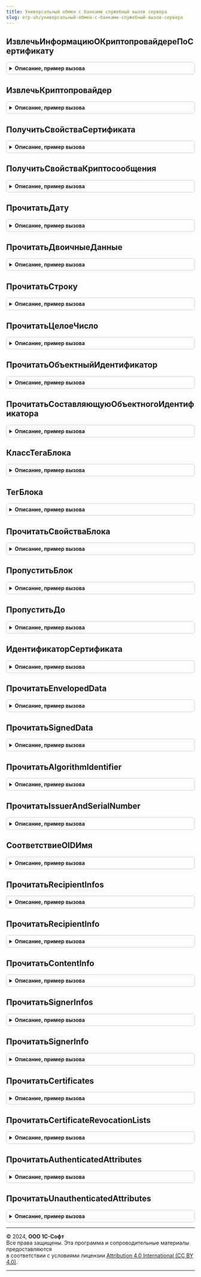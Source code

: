 ```yaml
---
title: Универсальный обмен с банками служебный вызов сервера
slug: erp-uh/универсальный-обмен-с-банками-служебный-вызов-сервера
---
```



## ИзвлечьИнформациюОКриптопровайдереПоСертификату
<details style="margin: 1em 0; padding: 0.5em; border: 1px solid #ccc; border-radius: 6px;">

<summary style="font-weight: bold; cursor: pointer;">Описание, пример вызова</summary>

```bsl

Функция ИзвлечьИнформациюОКриптопровайдереПоСертификату(Знач Сертификаты) Экспорт
```

Пример вызова
```bsl
Результат = УниверсальныйОбменСБанкамиСлужебныйВызовСервера.ИзвлечьИнформациюОКриптопровайдереПоСертификату(Сертификаты) 
```
</details>

## ИзвлечьКриптопровайдер
<details style="margin: 1em 0; padding: 0.5em; border: 1px solid #ccc; border-radius: 6px;">

<summary style="font-weight: bold; cursor: pointer;">Описание, пример вызова</summary>

```bsl

Функция ИзвлечьКриптопровайдер(Сертификат) Экспорт
```

Пример вызова
```bsl
Результат = УниверсальныйОбменСБанкамиСлужебныйВызовСервера.ИзвлечьКриптопровайдер(Сертификат) 
```
</details>

## ПолучитьСвойстваСертификата
<details style="margin: 1em 0; padding: 0.5em; border: 1px solid #ccc; border-radius: 6px;">

<summary style="font-weight: bold; cursor: pointer;">Описание, пример вызова</summary>

```bsl

// Возвращает отдельные свойства сертификата в формате X.509 в соответствие с https://tools.ietf.org/html/rfc5280.
//
// Параметры:
//   ДанныеСертификата - ДвоичныеДанные, Строка - файл (двоичные данные, адрес во временном хранилище или строка Base64
//                                                при Настройки.ЭтоСтрокаBase64 = Истина) в формате X.509.
//   Настройки - Неопределено - настройки по умолчанию.
//             - Структура:
//     ЭтоЭлектроннаяПодписьВМоделиСервиса - Булево - по умолчанию Истина, влияет на имя события при записи в журнал регистрации.
//     ЭтоСтрокаBase64                     - Булево - по умолчанию Ложь, при Истина ДанныеСертификата задает строку Base64.
//     ВозможенФорматBase64                - Булево - по умолчанию Ложь, при Истина двоичные данные в ДанныеСертификата
//                                                    могут быть в формате Base64, в том числе с заголовками сертификата,
//                                                    корректность чтения определяется по прочитанному алгоритму
//     ВозвращатьИсключения                - Булево - по умолчанию Истина, генерировать исключения при неверной структуре данных.
//
// Возвращаемое значение:
//   Структура - свойства криптосообщения.
//     Размер                  - Число - размер файла в байтах.
//     Версия                  - Число - версия формата сертификата, 0 - v1, 1 - v2, 2 - v3.
//     СерийныйНомер           - ДвоичныеДанные - серийный номер сертификата.
//     АлгоритмПубличногоКлюча - Строка - "GOST R 34.10-2001", "GOST R 34.10-2012-256", "GOST R 34.10-2012-512"
//                                        или OID нераспознанного алгоритма.
//
Функция ПолучитьСвойстваСертификата(Знач ДанныеСертификата, Настройки = Неопределено) Экспорт
```

Пример вызова
```bsl
Результат = УниверсальныйОбменСБанкамиСлужебныйВызовСервера.ПолучитьСвойстваСертификата(ДанныеСертификата, Настройки);
```
</details>

## ПолучитьСвойстваКриптосообщения
<details style="margin: 1em 0; padding: 0.5em; border: 1px solid #ccc; border-radius: 6px;">

<summary style="font-weight: bold; cursor: pointer;">Описание, пример вызова</summary>

```bsl

// Возвращает свойства криптосообщения в формате PKCS #7 в соответствии с https://tools.ietf.org/html/rfc2315.
//
// Параметры:
//   Криптосообщение - ДвоичныеДанные, Строка - файл (двоичные данные, адрес во временном хранилище или строка Base64
//                                              при Настройки.ЭтоСтрокаBase64 = Истина) в формате PKCS #7.
//   Настройки - Неопределено - настройки по умолчанию.
//             - Структура:
//     ПрочитатьПодписанныеДанные          - Булево - по умолчанию Истина, для типа SignedData возвращать Содержимое.
//     ПрочитатьИздателяИСерийныйНомер     - Булево - по умолчанию Истина, для типа SignedData в Подписанты возвращать
//                                                    Идентификатор, Издатель, СерийныйНомер, Сертификат,
//                                                    для типа EnvelopedData в Получатели возвращать Идентификатор, Издатель,
//                                                    СерийныйНомер.
//     ПрочитатьАлгоритмПубличногоКлюча    - Булево - по умолчанию Ложь, для типа EnvelopedData в Получатели возвращать
//                                                    АлгоритмПубличногоКлюча.
//     ЭтоЭлектроннаяПодписьВМоделиСервиса - Булево - по умолчанию Истина, влияет на имя события при записи в журнал регистрации.
//     ЭтоСтрокаBase64                     - Булево - по умолчанию Ложь, при Истина Криптосообщение задает строку Base64.
//     ВозвращатьИсключения                - Булево - по умолчанию Истина, генерировать исключения при неверной структуре данных.
//
// Возвращаемое значение:
//   Структура - свойства криптосообщения.
//    Общие свойства:
//    * Тип - Строка - Unknown - файл неподдерживаемого формат, EnvelopedData - зашифрованные данные, SignedData - подпись.
//    * Размер - Число - размер файла в байтах.
//
//    Свойства для типа SignedData:
//    * Подписанты - Массив - подписанты сообщения.
//       ** Идентификатор - Строка - идентификатор сертификата
//       ** Издатель - Структура - издатель сертификата
//           *** <X1>.<X2>. ... .<XN>, где X<i> - это компонента идентификатора OID
//       ** СерийныйНомер - ДвоичныеДанные - серийный номер сертификата
//       ** Сертификат - ДвоичныеДанные - файл сертификата
//       ** АлгоритмХеширования - Строка - название алгоритма или OID нераспознанного алгоритма.
//       ** АлгоритмПодписи - Строка - "GOST R 34.10-2001", "GOST R 34.10-2012-256", "GOST R 34.10-2012-512"
//                                     или OID нераспознанного алгоритма.
//    * Сертификаты - Массив - файлы сертификатов.
//    * СпискиОтзываСертификатов - Массив - файлы списков отзыва сертификатов.
//    * Содержимое - ДвоичныеДанные - подписанные данные для прикрепленной подписи.
//
//    Свойства для типа EnvelopedData:
//    * Получатели - Массив - получатели зашифрованного сообщения.
//       ** Идентификатор - Строка - идентификатор сертификата
//       ** Издатель - Структура - издатель сертификата
//           *** OID<X1>_<X2>_..._<XN>, где X<i> - это компонента идентификатора OID
//       ** СерийныйНомер - ДвоичныеДанные - серийный номер сертификата
//       ** АлгоритмПубличногоКлюча - Строка - "GOST R 34.10-2001", "GOST R 34.10-2012-256", "GOST R 34.10-2012-512"
//                                             или OID нераспознанного алгоритма, возвращается при задании
//                                             Настройки.ПрочитатьАлгоритмПубличногоКлюча = Истина
//
Функция ПолучитьСвойстваКриптосообщения(Знач Криптосообщение, Настройки = Неопределено) Экспорт
```

Пример вызова
```bsl
Результат = УниверсальныйОбменСБанкамиСлужебныйВызовСервера.ПолучитьСвойстваКриптосообщения(Криптосообщение, Настройки);
```
</details>

## ПрочитатьДату
<details style="margin: 1em 0; padding: 0.5em; border: 1px solid #ccc; border-radius: 6px;">

<summary style="font-weight: bold; cursor: pointer;">Описание, пример вызова</summary>

```bsl

Функция ПрочитатьДату(ЧтениеДанных, Свойства) Экспорт
```

Пример вызова
```bsl
Результат = УниверсальныйОбменСБанкамиСлужебныйВызовСервера.ПрочитатьДату(ЧтениеДанных, Свойства));
```
</details>

## ПрочитатьДвоичныеДанные
<details style="margin: 1em 0; padding: 0.5em; border: 1px solid #ccc; border-radius: 6px;">

<summary style="font-weight: bold; cursor: pointer;">Описание, пример вызова</summary>

```bsl

Функция ПрочитатьДвоичныеДанные(ЧтениеДанных, Свойства) Экспорт
```

Пример вызова
```bsl
Результат = УниверсальныйОбменСБанкамиСлужебныйВызовСервера.ПрочитатьДвоичныеДанные(ЧтениеДанных, Свойства));
```
</details>

## ПрочитатьСтроку
<details style="margin: 1em 0; padding: 0.5em; border: 1px solid #ccc; border-radius: 6px;">

<summary style="font-weight: bold; cursor: pointer;">Описание, пример вызова</summary>

```bsl

Функция ПрочитатьСтроку(ЧтениеДанных, Свойства) Экспорт
```

Пример вызова
```bsl
Результат = УниверсальныйОбменСБанкамиСлужебныйВызовСервера.ПрочитатьСтроку(ЧтениеДанных, Свойства));
```
</details>

## ПрочитатьЦелоеЧисло
<details style="margin: 1em 0; padding: 0.5em; border: 1px solid #ccc; border-radius: 6px;">

<summary style="font-weight: bold; cursor: pointer;">Описание, пример вызова</summary>

```bsl

Функция ПрочитатьЦелоеЧисло(ЧтениеДанных, Свойства) Экспорт
```

Пример вызова
```bsl
Результат = УниверсальныйОбменСБанкамиСлужебныйВызовСервера.ПрочитатьЦелоеЧисло(ЧтениеДанных, Свойства));
```
</details>

## ПрочитатьОбъектныйИдентификатор
<details style="margin: 1em 0; padding: 0.5em; border: 1px solid #ccc; border-radius: 6px;">

<summary style="font-weight: bold; cursor: pointer;">Описание, пример вызова</summary>

```bsl

Функция ПрочитатьОбъектныйИдентификатор(ЧтениеДанных, Свойства) Экспорт
```

Пример вызова
```bsl
Результат = УниверсальныйОбменСБанкамиСлужебныйВызовСервера.ПрочитатьОбъектныйИдентификатор(ЧтениеДанных, Свойства));
```
</details>

## ПрочитатьСоставляющуюОбъектногоИдентификатора
<details style="margin: 1em 0; padding: 0.5em; border: 1px solid #ccc; border-radius: 6px;">

<summary style="font-weight: bold; cursor: pointer;">Описание, пример вызова</summary>

```bsl

Функция ПрочитатьСоставляющуюОбъектногоИдентификатора(Буфер, ТекущийБайт) Экспорт
```

Пример вызова
```bsl
Результат = УниверсальныйОбменСБанкамиСлужебныйВызовСервера.ПрочитатьСоставляющуюОбъектногоИдентификатора(Буфер, ТекущийБайт));
```
</details>

## КлассТегаБлока
<details style="margin: 1em 0; padding: 0.5em; border: 1px solid #ccc; border-radius: 6px;">

<summary style="font-weight: bold; cursor: pointer;">Описание, пример вызова</summary>

```bsl

Функция КлассТегаБлока(Байт) Экспорт
```

Пример вызова
```bsl
Результат = УниверсальныйОбменСБанкамиСлужебныйВызовСервера.КлассТегаБлока(Байт));
```
</details>

## ТегБлока
<details style="margin: 1em 0; padding: 0.5em; border: 1px solid #ccc; border-radius: 6px;">

<summary style="font-weight: bold; cursor: pointer;">Описание, пример вызова</summary>

```bsl

Функция ТегБлока(Байт) Экспорт
```

Пример вызова
```bsl
Результат = УниверсальныйОбменСБанкамиСлужебныйВызовСервера.ТегБлока(Байт));
```
</details>

## ПрочитатьСвойстваБлока
<details style="margin: 1em 0; padding: 0.5em; border: 1px solid #ccc; border-radius: 6px;">

<summary style="font-weight: bold; cursor: pointer;">Описание, пример вызова</summary>

```bsl

Функция ПрочитатьСвойстваБлока(ЧтениеДанных, РазмерДанных) Экспорт
```

Пример вызова
```bsl
Результат = УниверсальныйОбменСБанкамиСлужебныйВызовСервера.ПрочитатьСвойстваБлока(ЧтениеДанных, РазмерДанных));
```
</details>

## ПропуститьБлок
<details style="margin: 1em 0; padding: 0.5em; border: 1px solid #ccc; border-radius: 6px;">

<summary style="font-weight: bold; cursor: pointer;">Описание, пример вызова</summary>

```bsl

Процедура ПропуститьБлок(ЧтениеДанных, СколькоБайт) Экспорт
```

Пример вызова
```bsl
УниверсальныйОбменСБанкамиСлужебныйВызовСервера.ПропуститьБлок(ЧтениеДанных, СколькоБайт));
```
</details>

## ПропуститьДо
<details style="margin: 1em 0; padding: 0.5em; border: 1px solid #ccc; border-radius: 6px;">

<summary style="font-weight: bold; cursor: pointer;">Описание, пример вызова</summary>

```bsl

Процедура ПропуститьДо(ЧтениеДанных, Граница) Экспорт
```

Пример вызова
```bsl
УниверсальныйОбменСБанкамиСлужебныйВызовСервера.ПропуститьДо(ЧтениеДанных, Граница));
```
</details>

## ИдентификаторСертификата
<details style="margin: 1em 0; padding: 0.5em; border: 1px solid #ccc; border-radius: 6px;">

<summary style="font-weight: bold; cursor: pointer;">Описание, пример вызова</summary>

```bsl

Функция ИдентификаторСертификата(Знач Сертификат) Экспорт
```

Пример вызова
```bsl
Результат = УниверсальныйОбменСБанкамиСлужебныйВызовСервера.ИдентификаторСертификата(Сертификат) 
```
</details>

## ПрочитатьEnvelopedData
<details style="margin: 1em 0; padding: 0.5em; border: 1px solid #ccc; border-radius: 6px;">

<summary style="font-weight: bold; cursor: pointer;">Описание, пример вызова</summary>

```bsl

Функция ПрочитатьEnvelopedData(ЧтениеДанных, СвойстваКриптосообщения, Настройки) Экспорт
```

Пример вызова
```bsl
Результат = УниверсальныйОбменСБанкамиСлужебныйВызовСервера.ПрочитатьEnvelopedData(ЧтениеДанных, СвойстваКриптосообщения, Настройки));
```
</details>

## ПрочитатьSignedData
<details style="margin: 1em 0; padding: 0.5em; border: 1px solid #ccc; border-radius: 6px;">

<summary style="font-weight: bold; cursor: pointer;">Описание, пример вызова</summary>

```bsl

Функция ПрочитатьSignedData(ЧтениеДанных, СвойстваКриптосообщения, Настройки) Экспорт
```

Пример вызова
```bsl
Результат = УниверсальныйОбменСБанкамиСлужебныйВызовСервера.ПрочитатьSignedData(ЧтениеДанных, СвойстваКриптосообщения, Настройки));
```
</details>

## ПрочитатьAlgorithmIdentifier
<details style="margin: 1em 0; padding: 0.5em; border: 1px solid #ccc; border-radius: 6px;">

<summary style="font-weight: bold; cursor: pointer;">Описание, пример вызова</summary>

```bsl

Функция ПрочитатьAlgorithmIdentifier(ЧтениеДанных, СвойстваКриптосообщения, Свойства = Неопределено, ПроверитьТип = Ложь) Экспорт
```

Пример вызова
```bsl
Результат = УниверсальныйОбменСБанкамиСлужебныйВызовСервера.ПрочитатьAlgorithmIdentifier(ЧтениеДанных, СвойстваКриптосообщения, Свойства, ПроверитьТип);
```
</details>

## ПрочитатьIssuerAndSerialNumber
<details style="margin: 1em 0; padding: 0.5em; border: 1px solid #ccc; border-radius: 6px;">

<summary style="font-weight: bold; cursor: pointer;">Описание, пример вызова</summary>

```bsl

Функция ПрочитатьIssuerAndSerialNumber(ЧтениеДанных, СвойстваКриптосообщения, КонецБлока) Экспорт
```

Пример вызова
```bsl
Результат = УниверсальныйОбменСБанкамиСлужебныйВызовСервера.ПрочитатьIssuerAndSerialNumber(ЧтениеДанных, СвойстваКриптосообщения, КонецБлока));
```
</details>

## СоответствиеOIDИмя
<details style="margin: 1em 0; padding: 0.5em; border: 1px solid #ccc; border-radius: 6px;">

<summary style="font-weight: bold; cursor: pointer;">Описание, пример вызова</summary>

```bsl

Функция СоответствиеOIDИмя() Экспорт
```

Пример вызова
```bsl
Результат = УниверсальныйОбменСБанкамиСлужебныйВызовСервера.СоответствиеOIDИмя());
```
</details>

## ПрочитатьRecipientInfos
<details style="margin: 1em 0; padding: 0.5em; border: 1px solid #ccc; border-radius: 6px;">

<summary style="font-weight: bold; cursor: pointer;">Описание, пример вызова</summary>

```bsl

Функция ПрочитатьRecipientInfos(ЧтениеДанных, СвойстваКриптосообщения, Настройки) Экспорт
```

Пример вызова
```bsl
Результат = УниверсальныйОбменСБанкамиСлужебныйВызовСервера.ПрочитатьRecipientInfos(ЧтениеДанных, СвойстваКриптосообщения, Настройки));
```
</details>

## ПрочитатьRecipientInfo
<details style="margin: 1em 0; padding: 0.5em; border: 1px solid #ccc; border-radius: 6px;">

<summary style="font-weight: bold; cursor: pointer;">Описание, пример вызова</summary>

```bsl

Функция ПрочитатьRecipientInfo(ЧтениеДанных, СвойстваКриптосообщения, Настройки) Экспорт
```

Пример вызова
```bsl
Результат = УниверсальныйОбменСБанкамиСлужебныйВызовСервера.ПрочитатьRecipientInfo(ЧтениеДанных, СвойстваКриптосообщения, Настройки));
```
</details>

## ПрочитатьContentInfo
<details style="margin: 1em 0; padding: 0.5em; border: 1px solid #ccc; border-radius: 6px;">

<summary style="font-weight: bold; cursor: pointer;">Описание, пример вызова</summary>

```bsl

Функция ПрочитатьContentInfo(ЧтениеДанных, СвойстваКриптосообщения) Экспорт
```

Пример вызова
```bsl
Результат = УниверсальныйОбменСБанкамиСлужебныйВызовСервера.ПрочитатьContentInfo(ЧтениеДанных, СвойстваКриптосообщения));
```
</details>

## ПрочитатьSignerInfos
<details style="margin: 1em 0; padding: 0.5em; border: 1px solid #ccc; border-radius: 6px;">

<summary style="font-weight: bold; cursor: pointer;">Описание, пример вызова</summary>

```bsl

Функция ПрочитатьSignerInfos(ЧтениеДанных, СвойстваКриптосообщения, СвойстваНабора, Настройки) Экспорт
```

Пример вызова
```bsl
Результат = УниверсальныйОбменСБанкамиСлужебныйВызовСервера.ПрочитатьSignerInfos(ЧтениеДанных, СвойстваКриптосообщения, СвойстваНабора, Настройки));
```
</details>

## ПрочитатьSignerInfo
<details style="margin: 1em 0; padding: 0.5em; border: 1px solid #ccc; border-radius: 6px;">

<summary style="font-weight: bold; cursor: pointer;">Описание, пример вызова</summary>

```bsl

Функция ПрочитатьSignerInfo(ЧтениеДанных, СвойстваКриптосообщения, СертификатыСИдентификаторами, Настройки) Экспорт
```

Пример вызова
```bsl
Результат = УниверсальныйОбменСБанкамиСлужебныйВызовСервера.ПрочитатьSignerInfo(ЧтениеДанных, СвойстваКриптосообщения, СертификатыСИдентификаторами, Настройки));
```
</details>

## ПрочитатьCertificates
<details style="margin: 1em 0; padding: 0.5em; border: 1px solid #ccc; border-radius: 6px;">

<summary style="font-weight: bold; cursor: pointer;">Описание, пример вызова</summary>

```bsl

Функция ПрочитатьCertificates(ЧтениеДанных, СвойстваКриптосообщения, СвойстваБлока) Экспорт
```

Пример вызова
```bsl
Результат = УниверсальныйОбменСБанкамиСлужебныйВызовСервера.ПрочитатьCertificates(ЧтениеДанных, СвойстваКриптосообщения, СвойстваБлока));
```
</details>

## ПрочитатьCertificateRevocationLists
<details style="margin: 1em 0; padding: 0.5em; border: 1px solid #ccc; border-radius: 6px;">

<summary style="font-weight: bold; cursor: pointer;">Описание, пример вызова</summary>

```bsl

Функция ПрочитатьCertificateRevocationLists(ЧтениеДанных, СвойстваКриптосообщения, СвойстваБлока) Экспорт
```

Пример вызова
```bsl
Результат = УниверсальныйОбменСБанкамиСлужебныйВызовСервера.ПрочитатьCertificateRevocationLists(ЧтениеДанных, СвойстваКриптосообщения, СвойстваБлока));
```
</details>

## ПрочитатьAuthenticatedAttributes
<details style="margin: 1em 0; padding: 0.5em; border: 1px solid #ccc; border-radius: 6px;">

<summary style="font-weight: bold; cursor: pointer;">Описание, пример вызова</summary>

```bsl

Функция ПрочитатьAuthenticatedAttributes(ЧтениеДанных, СвойстваКриптосообщения, СвойстваБлока, Настройки) Экспорт
```

Пример вызова
```bsl
Результат = УниверсальныйОбменСБанкамиСлужебныйВызовСервера.ПрочитатьAuthenticatedAttributes(ЧтениеДанных, СвойстваКриптосообщения, СвойстваБлока, Настройки));
```
</details>

## ПрочитатьUnauthenticatedAttributes
<details style="margin: 1em 0; padding: 0.5em; border: 1px solid #ccc; border-radius: 6px;">

<summary style="font-weight: bold; cursor: pointer;">Описание, пример вызова</summary>

```bsl

Функция ПрочитатьUnauthenticatedAttributes(ЧтениеДанных, СвойстваКриптосообщения, СвойстваБлока) Экспорт
```

Пример вызова
```bsl
Результат = УниверсальныйОбменСБанкамиСлужебныйВызовСервера.ПрочитатьUnauthenticatedAttributes(ЧтениеДанных, СвойстваКриптосообщения, СвойстваБлока));
```
</details>

---

© 2024, **ООО 1С-Софт**  
Все права защищены. Эта программа и сопроводительные материалы предоставляются  
в соответствии с условиями лицензии [Attribution 4.0 International (CC BY 4.0)](https://creativecommons.org/licenses/by/4.0/legalcode).

---

